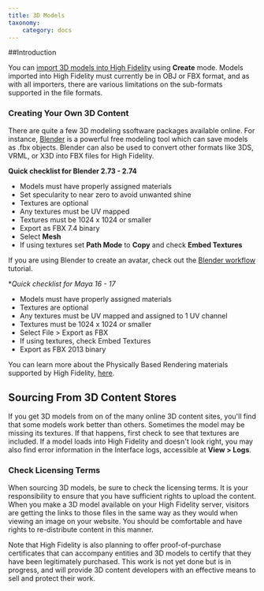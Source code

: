 ```yaml
---
title: 3D Models
taxonomy:
    category: docs
---
```


##Introduction

You can [import 3D models into High Fidelity](../entities/model-entities) using **Create** mode. Models imported into High Fidelity must currently be in OBJ or FBX format, and as with all importers, there are various limitations on the sub-formats supported in the file formats.

### Creating Your Own 3D Content

There are quite a few 3D modeling ssoftware packages available online. For instance, [Blender](https://www.blender.org/) is a powerful free modeling tool which can save models as .fbx objects. Blender can also be used to convert other formats like 3DS, VRML, or X3D into FBX files for High Fidelity.

**Quick checklist for Blender 2.73 - 2.74**

- Models must have properly assigned materials
- Set specularity to near zero to avoid unwanted shine
- Textures are optional
- Any textures must be UV mapped
- Textures must be 1024 x 1024 or smaller
- Export as FBX 7.4 binary
- Select **Mesh**
- If using textures set **Path Mode** to **Copy** and check **Embed Textures**

If you are using Blender to create an avatar, check out the [Blender workflow](https://wiki.highfidelity.com/wiki/Blender_workflow) tutorial.

**Quick checklist for Maya 16 - 17*

- Models must have properly assigned materials
- Textures are optional
- Any textures must be UV mapped and assigned to 1 UV channel
- Textures must be 1024 x 1024 or smaller
- Select File > Export as FBX
- If using textures, check Embed Textures
- Export as FBX 2013 binary

You can learn more about the Physically Based Rendering materials supported by High Fidelity, [here](../3d-modeling/materials).

## Sourcing From 3D Content Stores

If you get 3D models from on of the many online 3D content sites, you'll find that some models work better than others. Sometimes the model may be missing its textures. If that happens, first check to see that textures are included. If a model loads into High Fidelity and doesn't look right, you may also find error information in the Interface logs, accessible at **View > Logs**.

### Check Licensing Terms

When sourcing 3D models, be sure to check the licensing terms. It is your responsibility to ensure that you have sufficient rights to upload the content. When you make a 3D model available on your High Fidelity server, visitors are getting the links to those files in the same way as they would when viewing an image on your website. You should be comfortable and have rights to re-distribute content in this manner.

Note that High Fidelity is also planning to offer proof-of-purchase certificates that can accompany entities and 3D models to certify that they have been legitimately purchased. This work is not yet done but is in progress, and will provide 3D content developers with an effective means to sell and protect their work.
